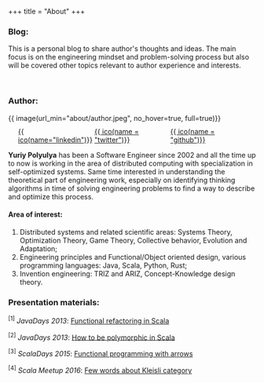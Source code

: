 +++
title = "About"
+++

### Blog:

This is a personal blog to share author's thoughts and ideas. The main focus is on the engineering mindset and problem-solving process but also will be covered other topics relevant to author experience and interests.

&nbsp;

### Author:

<aside>
    {{ image(url_min="about/author.jpeg", no_hover=true, full=true)}}
    <div style="display: flex;justify-content: space-between;margin: 10px 20px;">
        <a href="https://www.linkedin.com/in/polyulya/">{{ ico(name="linkedin")}}</a>
        <a href="https://twitter.com/polyulya">{{ ico(name = "twitter")}}</a>
        <a href="https://github.com/immediatus">{{ ico(name = "github")}}</a>
    </div>
</aside>

**Yuriy Polyulya** has been a Software Engineer since 2002 and all the time up to now is working in the area of distributed computing with specialization in self-optimized systems.  Same time interested in understanding the theoretical part of engineering work, especially on identifying thinking algorithms in time of solving engineering problems to find a way to describe and optimize this process.

#### Area of interest:

1. Distributed systems and related scientific areas: Systems Theory, Optimization Theory, Game Theory, Collective behavior, Evolution and Adaptation;
2. Engineering principles and Functional/Object oriented design, various programming languages: Java, Scala, Python, Rust;
3. Invention engineering: TRIZ and ARIZ, Concept-Knowledge design theory.

### Presentation materials:
<sup>[1]</sup> *JavaDays 2013*: [Functional refactoring in Scala](https://e-mindset.space/presentations/items/scala-functional-refactoring/)

<sup>[2]</sup> *JavaDays 2013*: [How to be polymorphic in Scala](https://e-mindset.space/presentations/items/scala-polymorphism/)

<sup>[3]</sup> *ScalaDays 2015*: [Functional programming with arrows](https://e-mindset.space/presentations/items/scala-functional-programming-with-arrows/)

<sup>[4]</sup> *Scala Meetup 2016*: [Few words about Kleisli category](https://e-mindset.space/presentations/items/scala-kleisli-category/)